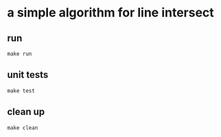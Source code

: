 # a simple algorithm for line intersect

## run

```
make run
```

## unit tests

```
make test
```

## clean up

```
make clean
```
